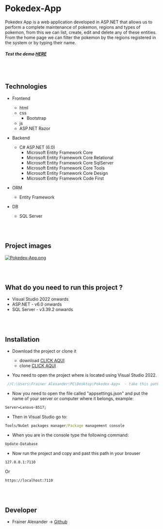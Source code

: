 # Pokedex-App

Pokedex App is a web application developed in ASP.NET that allows us to perform a complete maintenance of pokemon, regions and types of pokemon, from this we can list, create, edit and delete any of these entities. From the home page we can filter the pokemon by the regions registered in the system or by typing their name.

##### Test the demo [HERE]( "HERE")
<br><br>
## Technologies 

- Frontend
	- html
  - css
    - Bootstrap
  - js
  - ASP.NET Razor


- Backend
	- C# ASP.NET (6.0)
      - Microsoft Entity Framework Core
      - Microsoft Entity Framework Core Relational
      - Microsoft Entity Framework Core SqlServer
      - Microsoft Entity Framework Core Tools
      - Microsoft Entity Framework Core Design
      - Microsoft Entity Framework Code First

- ORM
  - Entity Framework
  
- DB
  - SQL Server
  
 <br><br>
 ## Project images
 
[![Pokedex-App.png](https://i.postimg.cc/9M3P24Pq/Pokedex-App.png)](https://postimg.cc/JyqHcz21)
 

<br><br>
## What do you need to run this project ?

- Visual Studio 2022 onwards
- ASP.NET - v6.0 onwards
- SQL Server - v3.39.2 onwards

<br><br>
## Installation

- Download the project or clone it
   - download [CLICK AQUI](https://github.com/Fraineralex/Pokedex-App/archive/refs/heads/master.zip)
   - clone [CLICK AQUI](https://github.com/Fraineralex/Pokedex-App.git)

- You need to open the project where is located using Visual Studio 2022.
```js
 //C:\Users\Frainer Alexander\PC\Desktop\Pokedex-App>  - take this path whit example
```

- Now you need to open the file called "appsettings.json" and put the name of your server or computer where it belongs, example:
```cmd
Server=Lenovo-8517;
```

- Then in Visual Studio go to:
```cmd
Tools/NuGet packages manager/Package management console
```

- When you are in the console type the following command:
```cmd
Update-Database
```

- Now run the project and copy and past this path in your brouser 
```cmd
127.0.0.1:7110
```
Or
```cmd
https://localhost:7110
```
<br><br>
## Developer
- Frainer Alexander -> [Github](https://github.com/Fraineralex) 






